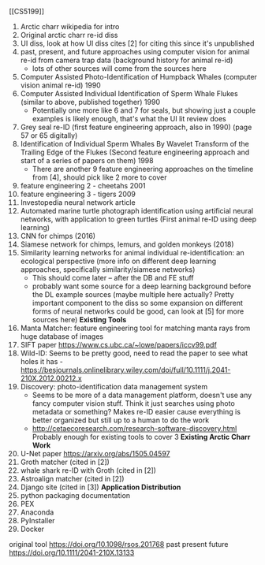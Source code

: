 [[CS5199]]

1. Arctic charr wikipedia for intro
2. Original arctic charr re-id diss
3. UI diss, look at how UI diss cites [2] for citing this since it's unpublished
4. past, present, and future approaches using computer vision for animal re-id from camera trap data (background history for animal re-id)
	- lots of other sources will come from the sources here
5. Computer Assisted Photo-Identification of Humpback Whales (computer vision animal re-id) 1990
6. Computer Assisted Individual Identification of Sperm Whale Flukes (similar to above, published together) 1990
	- Potentially one more like 6 and 7 for seals, but showing just a couple examples is likely enough, that's what the UI lit review does
7. Grey seal re-ID (first feature engineering approach, also in 1990) (page 57 or 65 digitally)
8. Identification of Individual Sperm Whales By Wavelet Transform of the Trailing Edge of the Flukes (Second feature engineering approach and start of a series of papers on them) 1998
	- There are another 9 feature engineering approaches on the timeline from [4], should pick like 2 more to cover
9. feature engineering 2 - cheetahs 2001
10. feature engineering 3 - tigers 2009
11. Investopedia neural network article
12. Automated marine turtle photograph identification using artificial neural networks, with application to green turtles (First animal re-ID using deep learning)
13. CNN for chimps (2016)
14. Siamese network for chimps, lemurs, and golden monkeys (2018)
15. Similarity learning networks for animal individual re-identification: an ecological perspective (more info on different deep learning approaches, specifically similarity/siamese networks)
	- This should come later – after the DB and FE stuff
	-  probably want some source for a deep learning background before the DL example sources (maybe multiple here actually? Pretty important component to the diss so some expansion on different forms of neural networks could be good, can look at [5] for more sources here)
**Existing Tools**
16. Manta Matcher: feature engineering tool for matching manta rays from huge database of images
17. SIFT paper https://www.cs.ubc.ca/~lowe/papers/iccv99.pdf
18.  Wild-ID: Seems to be pretty good, need to read the paper to see what holes it has
	- https://besjournals.onlinelibrary.wiley.com/doi/full/10.1111/j.2041-210X.2012.00212.x
19. Discovery: photo-identification data management system
	- Seems to be more of a data management platform, doesn't use any fancy computer vision stuff. Think it just searches using photo metadata or something? Makes re-ID easier cause everything is better organized but still up to a human to do the work
	- http://cetaecoresearch.com/research-software-discovery.html
Probably enough for existing tools to cover 3
**Existing Arctic Charr Work**
20. U-Net paper https://arxiv.org/abs/1505.04597
21. Groth matcher (cited in [2])
22. whale shark re-ID with Groth (cited in [2])
23. Astroalign matcher (cited in [2])
24. Django site (cited in [3])
**Application Distribution**
25. python packaging documentation
26. PEX
27. Anaconda
28. PyInstaller
29. Docker


original tool https://doi.org/10.1098/rsos.201768
past present future https://doi.org/10.1111/2041-210X.13133